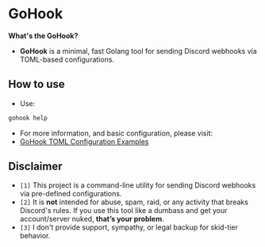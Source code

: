 # GoHook
**What's the GoHook?**
* **GoHook** is a minimal, fast Golang tool for sending Discord webhooks via TOML-based configurations.

## How to use
* Use:
```bash
gohook help
```
* For more information, and basic configuration, please visit: 
* [GoHook TOML Configuration Examples](https://github.com/Reim-developer/gohook/tree/master/examples)

## Disclaimer
* `[1]` This project is a command-line utility for sending Discord webhooks via pre-defined configurations.
* `[2]` It is **not** intended for abuse, spam, raid, or any activity that breaks Discord's rules.
If you use this tool like a dumbass and get your account/server nuked, **that’s your problem**.
* `[3]` I don't provide support, sympathy, or legal backup for skid-tier behavior.